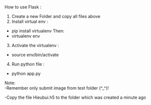How to use Flask :
1. Create a new Folder and copy all files above
2. Install virtual env : 
  - pip install virtualenv
  Then:
  - virtualenv env
3. Activate the virtualenv :
  - source env/bin/activate
4. Run python file :
  - python app.py

Note:  
-Remember only submit image from test folder (^_^)!

-Copy the file Hieubui.h5 to the folder which was created a minute ago 

